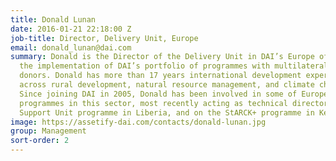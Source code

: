 ```yaml
---
title: Donald Lunan
date: 2016-01-21 22:18:00 Z
job-title: Director, Delivery Unit, Europe
email: donald_lunan@dai.com
summary: Donald is the Director of the Delivery Unit in DAI’s Europe office, overseeing
  the implementation of DAI’s portfolio of programmes with multilateral and UK bilateral
  donors. Donald has more than 17 years international development experience, working
  across rural development, natural resource management, and climate change policy.
  Since joining DAI in 2005, Donald has been involved in some of Europe’s most high-profile
  programmes in this sector, most recently acting as technical director on the VPA
  Support Unit programme in Liberia, and on the StARCK+ programme in Kenya.
image: https://assetify-dai.com/contacts/donald-lunan.jpg
group: Management
sort-order: 2
---
```



